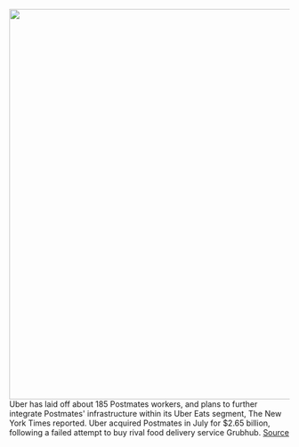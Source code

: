 <img src='https://cdn.vox-cdn.com/thumbor/FUJ8Os2H8OnMgc47h5BNxOFSS10=/0x0:2040x1360/1200x800/filters:focal(857x517:1183x843)/cdn.vox-cdn.com/uploads/chorus_image/image/68713108/acastro_180927_1777_uber_0002.0.jpg' width='700px' /><br/>
Uber has laid off about 185 Postmates workers, and plans to further integrate Postmates' infrastructure within its Uber Eats segment, The New York Times reported. Uber acquired Postmates in July for $2.65 billion, following a failed attempt to buy rival food delivery service Grubhub.
<a href='https://www.theverge.com/2021/1/24/22247045/uber-eats-postmates-layoffs-food-delivery'> Source <a/>